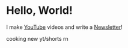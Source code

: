 # Hello, World!

I make [YouTube](https://youtube.com/@fabianfrankwerner) videos and write a [Newsletter](https://fabianfrankwerner.com/newsletter)!

cooking new yt/shorts rn
